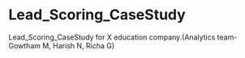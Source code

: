 # Lead_Scoring_CaseStudy
Lead_Scoring_CaseStudy for X education company.(Analytics team-Gowtham M, Harish N, Richa G)

